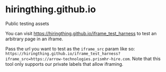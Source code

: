 # hiringthing.github.io
Public testing assets


You can visit https://hiringthing.github.io/iframe_test_harness to test an arbitrary page in an iframe.

Pass the url you want to test as the `iframe_src` param like so: `https://hiringthing.github.io/iframe_test_harness?iframe_src=https://arrow-technologies.prismhr-hire.com`.  Note that this tool only supports our private labels that allow iframing.
